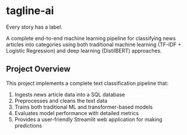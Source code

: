 # tagline-ai
Every story has a label.

A complete end-to-end machine learning pipeline for classifying news articles into categories using both traditional machine learning (TF-IDF + Logistic Regression) and deep learning (DistilBERT) approaches.

## Project Overview

This project implements a complete text classification pipeline that:
1. Ingests news article data into a SQL database
2. Preprocesses and cleans the text data
3. Trains both traditional ML and transformer-based models
4. Evaluates model performance with detailed metrics
5. Provides a user-friendly Streamlit web application for making predictions

